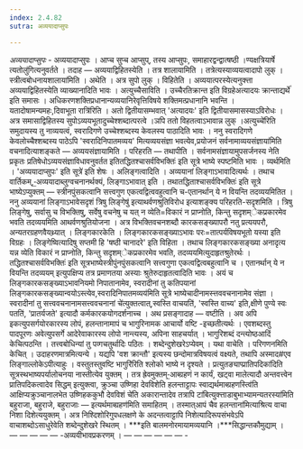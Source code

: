 ```yaml
---
index: 2.4.82
sutra: अव्ययादाप्सुपः

---
```

_अव्ययादाप्सुपः_ - अव्ययादाप्सुपः । आप्च सुप्च आप्सुप्, तस्य आप्सुपः, समाहारद्वन्द्वात्षष्ठी ।ण्यक्षत्रियार्षे त्यतोलु॑गित्यनुवर्तते । तदाह — अव्ययाद्विहितस्येति । तत्र शालायामिति । तत्रेत्यस्याव्ययत्वादापो लुक् । स्त्रीत्वबोधनायशालाया॑मिति । अथेति । अत्र सुपो लुक् । विहितेति । अव्ययात्परस्येत्यनुक्त्ता अव्ययाद्विहितस्येति व्याख्यानादिति भावः । अत्युच्चैसाविति । उच्चैरतिक्रान्त इति विग्रहेअत्यादयः क्रान्ताद्यर्थे॑ इति समासः । अधिकरणशक्तिप्रधानान्यव्ययानिरेवृत्तिविषये शक्तिमत्प्रधानानि भवन्ति । यतादोषामन्यमहः,दिवाभूता रात्रि॑रिति । अतो द्वितीयासम्भवात् 'अत्यादयः' इति द्वितीयासमासस्याऽविरोधः । अत्र समासाद्विहितस्य सुपोऽव्ययभूतादुच्चेश्शब्दात्परत्वे ।ञपि ततो विहतत्वाऽभावान्न लुक् ।अत्युच्चे॑रिति समुदायस्य तु नाव्ययत्वं, स्वरादिगणे उच्चेश्शब्दस्य केवलस्य पाठादिति भावः । ननु स्वरादिगणे केवलोच्चैश्शब्दस्य पाठेऽपि 'स्वरादिनिपातमव्यय' मित्यव्ययसंज्ञा भवत्येव,प्रयोजनं सर्वनामाव्ययसंज्ञाया॑मिति वचनादित्याशङ्कते — अव्ययसंज्ञायामिति । परिहरति — तथापीति । सर्वनामसंज्ञायामुपसर्जनस्य नेति प्रकृतः प्रतिषेधोऽव्ययसंज्ञाविधावनुवर्तत इतितद्धितश्चासर्वविभक्तिः॑ इति सूत्रे भाष्ये स्पष्टमिति भावः । व्यर्थमिति । 'अव्ययादाप्सुपः' इति सूत्रे॑ इति शेषः । अलिङ्गत्वादिति । अव्ययानां लिङ्गाऽभावादित्यर्थः । तथाच वार्तिकम्,-॒अव्ययादाब्लुग्वचनानर्थक्यं, लिङ्गाऽभावात् इति । तथातद्धिताश्चासर्वविभक्तिः॑ इति सूत्रे भाष्येऽप्युक्तम् — स्त्रीनपुंसकत्वानि सत्त्वगुण एकत्वद्वित्ववहुत्वानि च-एतानर्थान् ये न वियन्ति तदव्ययमितित । ननु अव्ययानां लिङ्गाऽभावेसदृशं त्रिषु लिङ्गेषु॑ इत्याथर्वणश्रुतिविरोध इत्याशङ्क्य परिहरति-सदृशमिति । त्रिषु लिङ्गेषु, सर्वासु च विभक्तिषु, सर्वेषु वचनेषु च यत् न व्येति=विकारं न प्राप्नोति, किन्तु सदृशम्ेकप्रकारमेव भवति तदव्ययमिति आथर्वणश्रुतियोजना । अत्र विभक्तिवचनशब्दौ कारकसङ्ख्यापरौ नतु प्रत्ययपरौ, अन्यतरग्रहणवैयथ्र्यात् । लिङ्गकारकेति । लिङ्गकारकसङ्ख्याऽभावः परः=तात्पर्यविषयभूतो यस्या इति विग्रहः । लिङ्गेष्वित्यादिषु सप्तमी हि 'षष्ठी चानादरे' इति विहिता । तथाच लिङ्गकारकसङ्ख्या अनादृत्य यन्न व्येति विकारं न प्राप्नोति, किन्तु सदृशम्ेकप्रकारमेव भवति, तदव्ययमित्युदाहृतश्रुतेरर्थः ।तद्धितश्चासर्वविभक्तिः॑ इति सूत्रभाष्येस्त्रीपुंनपुंसकत्वानि सत्त्वगुणा एकत्वद्वित्वबहुत्वानि च । एतानर्थान् ये न वियन्ति तदव्ययम् इत्युपक्षिप्य तत्र प्रमाणतया अस्याः श्रुतेरुदाहृतत्वादिति भावः । अयं च लिङ्गकारकसङ्ख्याऽभावनियमो निपातानामेव, स्वरादीनां तु कतिपयानां लिङ्गकारकसङ्ख्यान्वयोऽस्त्येव,स्वरादिनिपातमव्यय॑मिति सूत्रे भाष्येचादीनामस्त्तववचनानामेव संज्ञा । स्वरादीनां तु सत्त्ववचनानामसत्त्ववचनानां चे॑त्युक्तत्वात्,स्वस्ति वाचयति॑, 'स्वस्ति वाच्य' इति,क्षीणे पुण्ये स्वः पतति॑, 'प्रातर्यजते' इत्यादौ कर्मकारकयोगदर्शनाच्च । अथ प्रसङ्गादाह — वष्टीति । अव अपि इकत्युपसर्गयोरकारस्य लोपं, हलन्तानामापं च भागुरिनामक आचार्यो वष्टि -इच्छतीत्यर्थः । एवशब्दस्तु पादपूरणः अवेत्युपसर्गे आदेरेवाकारस्य लोपो नान्त्यस्य, अपिना साहचर्यात् । भागुरिशब्दं दन्त्योष्ठआदिं केचित्पठन्ति । तत्त्वबोधिन्यां तु पव्गचतुर्थादिः पठितः । शब्देन्दुशेखरेऽप्येवम् । यथा वाचेति । परिगणनमिति केचित् । उदाहरणमात्रमित्यन्ये । यद्यपि 'वश क्रान्तौ' इत्यस्य छन्दोमात्रविषयत्वं वक्ष्यते, तथापि अस्माद#एव लिङ्गाल्लोकेऽपीत्याहुः । वस्तुतस्तुवष्टि भागुरि॑रिति श्लोको भाष्ये न दृश्यते । प्रत्युतङ्याप्प्रातिपदिका॑दिति सूत्रस्थभाष्यपर्यालोचनया नास्तीत्येव युक्तम् । तत्र ह्रेवमुक्तम्-॒आब्ग्रहणं न कार्यं, खट्वा मालेत्यादौ अन्तवत्त्वेन प्रातिपदिकत्वादेव सिद्धम् इत्युक्त्वा, क्रुञ्चा उष्णिहा देवविशेति हलन्ताट्टापः स्वाद्यर्थमाब्ग्रहणस्त्वि॑ति आक्षिप्यक्रुञ्चानालभेत उष्णिहककुभौ देवविशं चे॑ति अकारान्तादेव तत्रापि टा॑बित्युक्त्ताडाबुभाभ्यामन्यतरस्या॑मिति बहुराजा, बहुराजे, बहुराजाः — इत्यर्थमाब्ग्रहण॑मिति समाहितम् । तस्मात्आपं चैव हलन्ताना॑मित्याश्रित्य वाचा निशा दिशेत्ययुक्तम् । अत्र निश्दिशोरिगुपधलक्षणे के अदन्तत्वाट्टापि निशेत्यादिरूपसंभवेऽपि वाचाशब्दोऽसाधुरेवेति शब्देन्दुशेखरे स्थितम् । ***इति बालमनोरमायामव्ययानि ।***सिद्धान्तकौमुद्याम् । —  —  —  —  —  -अव्ययीभावप्रकरणम् । —  —  —  —  —  —  -